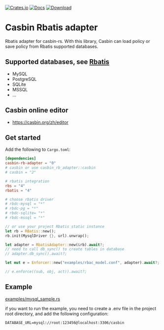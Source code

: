 [![Crates.io](https://img.shields.io/crates/v/casbin-rb-adapter.svg)](https://crates.io/crates/casbin-rb-adapter)
[![Docs](https://docs.rs/casbin-rb-adapter/badge.svg)](https://docs.rs/crate/casbin-rb-adapter/)
[![Download](https://img.shields.io/crates/d/casbin-rb-adapter.svg?style=flat-square)](https://crates.io/crates/casbin-rb-adapter)

# Casbin Rbatis adapter

Rbatis adapter for casbin-rs. With this library, Casbin can load policy or save policy from Rbatis supported databases.

## Supported databases, see [Rbatis](https://docs.rs/crate/rbatis)
- MySQL
- PostgreSQL
- SQLite
- MSSQL
- ...

## Casbin online editor
- https://casbin.org/zh/editor

## Get started

Add the following to `Cargo.toml`:
```toml
[dependencies]
casbin-rb-adapter = "0"
# casbin or use casbin_rb_adapter::casbin
# casbin = "2"

# rbatis integration
rbs = "4"
rbatis = "4"

# choose rbatis driver
# rbdc-mysql = "*"
# rbdc-pg = "*"
# rbdc-sqlite= "*"
# rbdc-mssql = "*"

```
```rust
// or use your project Rbatis static instance
let rb = RBatis::new();
rb.init(MysqlDriver {}, url).unwrap();

let adapter = RbatisAdapter::new(&rb).await?;
// need to call db_sync() to create tables in database
// adapter.db_sync().await?;

let mut e = Enforcer::new("examples/rbac_model.conf", adapter).await?;

// e.enforce((sub, obj, act)).await?;
```

## Example
[examples/mysql_sample.rs]("https://github.com/cody-why/casbin_rb_adapter/tree/main/examples")

if you want to run the example, you need to create a .env file in the project root directory, and add the following configuration:
```
DATABASE_URL=mysql://root:123456@localhost:3306/casbin
```